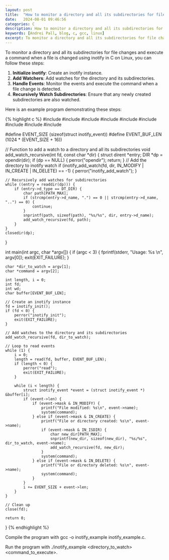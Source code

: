 ```yaml
---
layout: post
title:  "How to monitor a directory and all its subdirectories for file changes"
date:   2024-08-01 09:46:56
categories: C
description: How to monitor a directory and all its subdirectories for file changes
keywords: [Andrei Pall, blog, c, gcc, linux]
excerpt: To monitor a directory and all its subdirectories for file changes and execute a command when a file is changed using inotify in C on Linux
---
```

<p>To monitor a directory and all its subdirectories for file changes and execute a command when a file is changed using inotify in C on Linux, you can follow these steps:</p>
<ol><li><strong>Initialize inotify</strong>: Create an inotify instance.</li><li><strong>Add Watchers</strong>: Add watches for the directory and its subdirectories.</li><li><strong>Handle Events</strong>: Monitor the events and execute the command when a file change is detected.</li><li><strong>Recursively Watch Subdirectories</strong>: Ensure that any newly created subdirectories are also watched.</li></ol>
<p>Here is an example program demonstrating these steps:</p>
{% highlight c %}
#include <stdio.h>
#include <stdlib.h>
#include <sys/inotify.h>
#include <limits.h>
#include <unistd.h>
#include <string.h>
#include <dirent.h>
#include <sys/types.h>
#include <sys/stat.h>

#define EVENT_SIZE (sizeof(struct inotify_event))
#define EVENT_BUF_LEN (1024 * (EVENT_SIZE + 16))

// Function to add a watch to a directory and all its subdirectories
void add_watch_recursive(int fd, const char *dir) {
    struct dirent *entry;
    DIR *dp = opendir(dir);
    if (dp == NULL) {
        perror("opendir");
        return;
    }
    // Add the directory to inotify watch
    if (inotify_add_watch(fd, dir, IN_MODIFY | IN_CREATE | IN_DELETE) == -1) {
        perror("inotify_add_watch");
    }

    // Recursively add watches for subdirectories
    while ((entry = readdir(dp))) {
        if (entry->d_type == DT_DIR) {
            char path[PATH_MAX];
            if (strcmp(entry->d_name, ".") == 0 || strcmp(entry->d_name, "..") == 0) {
                continue;
            }
            snprintf(path, sizeof(path), "%s/%s", dir, entry->d_name);
            add_watch_recursive(fd, path);
        }
    }
    closedir(dp);
}

int main(int argc, char *argv[]) {
    if (argc < 3) {
        fprintf(stderr, "Usage: %s <directory> <command>\n", argv[0]);
        exit(EXIT_FAILURE);
    }

    char *dir_to_watch = argv[1];
    char *command = argv[2];

    int length, i = 0;
    int fd;
    int wd;
    char buffer[EVENT_BUF_LEN];

    // Create an inotify instance
    fd = inotify_init();
    if (fd < 0) {
        perror("inotify_init");
        exit(EXIT_FAILURE);
    }

    // Add watches to the directory and its subdirectories
    add_watch_recursive(fd, dir_to_watch);

    // Loop to read events
    while (1) {
        i = 0;
        length = read(fd, buffer, EVENT_BUF_LEN);
        if (length < 0) {
            perror("read");
            exit(EXIT_FAILURE);
        }

        while (i < length) {
            struct inotify_event *event = (struct inotify_event *) &buffer[i];
            if (event->len) {
                if (event->mask & IN_MODIFY) {
                    printf("File modified: %s\n", event->name);
                    system(command);
                } else if (event->mask & IN_CREATE) {
                    printf("File or directory created: %s\n", event->name);
                    if (event->mask & IN_ISDIR) {
                        char new_dir[PATH_MAX];
                        snprintf(new_dir, sizeof(new_dir), "%s/%s", dir_to_watch, event->name);
                        add_watch_recursive(fd, new_dir);
                    }
                    system(command);
                } else if (event->mask & IN_DELETE) {
                    printf("File or directory deleted: %s\n", event->name);
                    system(command);
                }
            }
            i += EVENT_SIZE + event->len;
        }
    }

    // Clean up
    close(fd);

    return 0;
}
{% endhighlight %}
<p>Compile the program with gcc -o inotify_example inotify_example.c.</p>
<p>Run the program with ./inotify_example &lt;directory_to_watch&gt; &lt;command_to_execute&gt;.</p>
